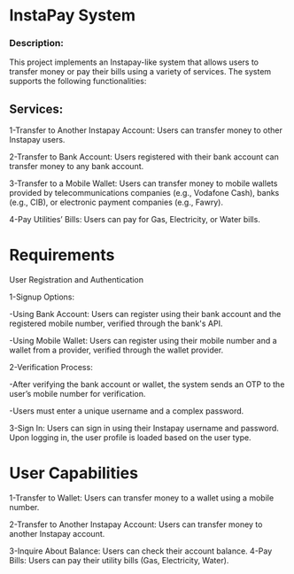 # InstaPay System
### Description:

This project implements an Instapay-like system that allows users to transfer money or pay their bills using a variety of services. The system supports the following functionalities:

## Services:
1-Transfer to Another Instapay Account: Users can transfer money to other Instapay users.

2-Transfer to Bank Account: Users registered with their bank account can transfer money to any bank account.

3-Transfer to a Mobile Wallet: Users can transfer money to mobile wallets provided by telecommunications companies (e.g., Vodafone Cash), banks (e.g., CIB), or electronic payment companies (e.g., Fawry).

4-Pay Utilities’ Bills: Users can pay for Gas, Electricity, or Water bills.

# Requirements

User Registration and Authentication

1-Signup Options:

-Using Bank Account: Users can register using their bank account and the registered mobile number, verified through the bank's API.

-Using Mobile Wallet: Users can register using their mobile number and a wallet from a provider, verified through the wallet provider.

2-Verification Process:

-After verifying the bank account or wallet, the system sends an OTP to the user’s mobile number for verification.

-Users must enter a unique username and a complex password.

3-Sign In: Users can sign in using their Instapay username and password. Upon logging in, the user profile is loaded based on the user type.

# User Capabilities

1-Transfer to Wallet: Users can transfer money to a wallet using a mobile number.

2-Transfer to Another Instapay Account: Users can transfer money to another Instapay account.

3-Inquire About Balance: Users can check their account balance.
4-Pay Bills: Users can pay their utility bills (Gas, Electricity, Water).

